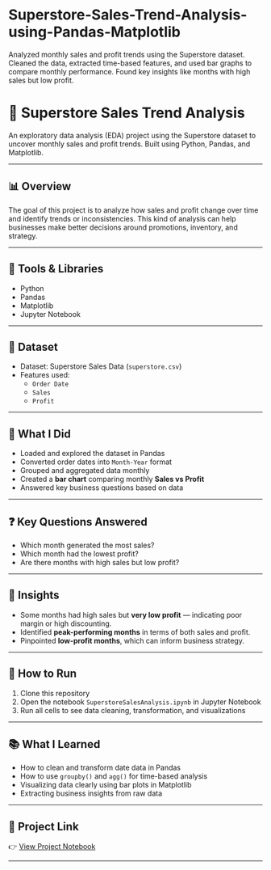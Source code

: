 # Superstore-Sales-Trend-Analysis-using-Pandas-Matplotlib
Analyzed monthly sales and profit trends using the Superstore dataset. Cleaned the data, extracted time-based features, and used bar graphs to compare monthly performance. Found key insights like months with high sales but low profit.


# 🛒 Superstore Sales Trend Analysis

An exploratory data analysis (EDA) project using the Superstore dataset to uncover monthly sales and profit trends. Built using Python, Pandas, and Matplotlib.

---

## 📊 Overview

The goal of this project is to analyze how sales and profit change over time and identify trends or inconsistencies. This kind of analysis can help businesses make better decisions around promotions, inventory, and strategy.

---

## 🧰 Tools & Libraries

- Python
- Pandas
- Matplotlib
- Jupyter Notebook

---

## 📁 Dataset

- Dataset: Superstore Sales Data (`superstore.csv`)
- Features used:
  - `Order Date`
  - `Sales`
  - `Profit`

---

## 🧠 What I Did

- Loaded and explored the dataset in Pandas
- Converted order dates into `Month-Year` format
- Grouped and aggregated data monthly
- Created a **bar chart** comparing monthly **Sales vs Profit**
- Answered key business questions based on data

---

## ❓ Key Questions Answered

- Which month generated the most sales?
- Which month had the lowest profit?
- Are there months with high sales but low profit?

---

## 📌 Insights

- Some months had high sales but **very low profit** — indicating poor margin or high discounting.
- Identified **peak-performing months** in terms of both sales and profit.
- Pinpointed **low-profit months**, which can inform business strategy.

---

## 🚀 How to Run

1. Clone this repository
2. Open the notebook `SuperstoreSalesAnalysis.ipynb` in Jupyter Notebook
3. Run all cells to see data cleaning, transformation, and visualizations

---

## 📚 What I Learned

- How to clean and transform date data in Pandas
- How to use `groupby()` and `agg()` for time-based analysis
- Visualizing data clearly using bar plots in Matplotlib
- Extracting business insights from raw data

---

## 🔗 Project Link

👉 [View Project Notebook](https://github.com/AvinashKotavenuka/Superstore-Sales-Trend-Analysis-using-Pandas-Matplotlib/blob/main/Superstore-Sales-Trend-Analysis.ipynb)


---
